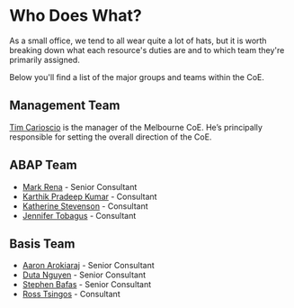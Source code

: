 # Who Does What?
As a small office, we tend to all wear quite a lot of hats, but it is worth breaking down what each resource's duties are and to which team they're primarily assigned.

Below you'll find a list of the major groups and teams within the CoE.

## Management Team
[Tim Carioscio](http://www.contax.com/portal/petra/Contact_Single.asp?EMPID=246) is the manager of the Melbourne CoE. He’s principally responsible for setting the overall direction of the CoE.

## ABAP Team
* [Mark Rena](http://www.contax.com/portal/petra/Contact_Single.asp?EMPID=523) - Senior Consultant
* [Karthik Pradeep Kumar](http://www.contax.com/portal/petra/Contact_Single.asp?EMPID=621) - Consultant
* [Katherine Stevenson](http://www.contax.com/portal/petra/Contact_Single.asp?EMPID=657) - Consultant
* [Jennifer Tobagus](http://www.contax.com/portal/petra/Contact_Single.asp?EMPID=665) - Consultant

## Basis Team
* [Aaron Arokiaraj](http://www.contax.com/portal/petra/Contact_Single.asp?EMPID=538) - Senior Consultant
* [Duta Nguyen](http://www.contax.com/portal/petra/Contact_Single.asp?EMPID=539) - Senior Consultant
* [Stephen Bafas](http://www.contax.com/portal/petra/Contact_Single.asp?EMPID=540) - Senior Consultant
* [Ross Tsingos](http://www.contax.com/portal/petra/Contact_Single.asp?EMPID=638) - Consultant
